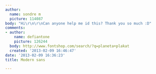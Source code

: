 ```yaml
---
author:
  name: sondre m
  picture: 114087
body: "Hi\r\n\r\nCan anyone help me id this? Thank you so much :D"
comments:
- author:
    name: defiantone
    picture: 126244
  body: http://www.fontshop.com/search/?q=planeta+plakat
  created: '2013-02-09 16:46:47'
date: '2013-02-09 16:36:23'
title: Modern sans

---
```

